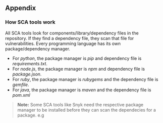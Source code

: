 
## Appendix
### How SCA tools work
All SCA tools look for components/library/dependency files in the repository. If they find a dependency file, they scan that file for vulnerabilities. Every programming language has its own package/dependency manager.
- For *python*, the package manager is *pip* and dependency file is *requirements.txt*.
- For *node.js*, the package manager is *npm* and dependency file is *package.json*.
- For *ruby*, the package manager is *rubygems* and the dependency file is *gemfile*.
- For *java*, the package manager is *maven* and the dependency file is *pom.xml*

> **Note:** Some SCA tools like Snyk need the respective package manager to be installed before they can scan the dependecies for a package.
e.g 
